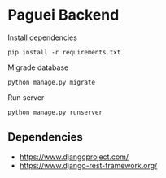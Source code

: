 # Paguei Backend

Install dependencies

    pip install -r requirements.txt

Migrade database

    python manage.py migrate

Run server

    python manage.py runserver


## Dependencies

* https://www.djangoproject.com/
* https://www.django-rest-framework.org/
